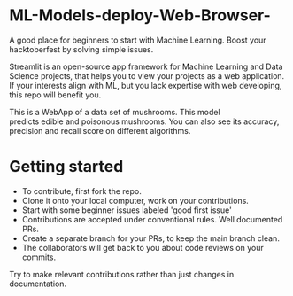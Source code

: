 # ML-Models-deploy-Web-Browser-

A good place for beginners to start with Machine Learning. Boost your hacktoberfest by solving simple issues.

Streamlit is an open-source app framework for Machine Learning and Data Science projects, that helps you to view your projects as a web application.
If your interests align with ML, but you lack expertise with web developing, this repo will benefit you.

This is a WebApp of a data set of mushrooms. This model predicts edible and poisonous mushrooms. You can also see its accuracy, precision and recall score on different algorithms.



# Getting started
- To contribute, first fork the repo.
- Clone it onto your local computer, work on your contributions.
- Start with some beginner issues labeled 'good first issue'
- Contributions are accepted under conventional rules. Well documented PRs.
- Create a separate branch for your PRs, to keep the main branch clean. 
- The collaborators will get back to you about code reviews on your commits.

Try to make relevant contributions rather than just changes in documentation.
